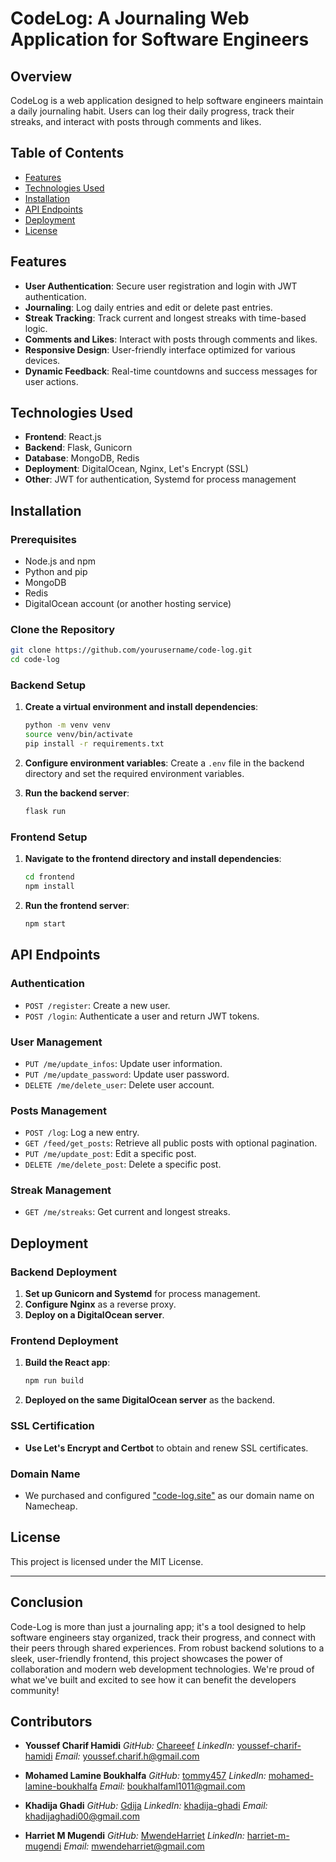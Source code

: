 # CodeLog: A Journaling Web Application for Software Engineers

## Overview
CodeLog is a web application designed to help software engineers maintain a daily journaling habit. Users can log their daily progress, track their streaks, and interact with posts through comments and likes.

## Table of Contents
- [Features](#features)
- [Technologies Used](#technologies-used)
- [Installation](#installation)
- [API Endpoints](#api-endpoints)
- [Deployment](#deployment)
- [License](#license)

## Features
- **User Authentication**: Secure user registration and login with JWT authentication.
- **Journaling**: Log daily entries and edit or delete past entries.
- **Streak Tracking**: Track current and longest streaks with time-based logic.
- **Comments and Likes**: Interact with posts through comments and likes.
- **Responsive Design**: User-friendly interface optimized for various devices.
- **Dynamic Feedback**: Real-time countdowns and success messages for user actions.

## Technologies Used
- **Frontend**: React.js
- **Backend**: Flask, Gunicorn
- **Database**: MongoDB, Redis
- **Deployment**: DigitalOcean, Nginx, Let's Encrypt (SSL)
- **Other**: JWT for authentication, Systemd for process management

## Installation
### Prerequisites
- Node.js and npm
- Python and pip
- MongoDB
- Redis
- DigitalOcean account (or another hosting service)

### Clone the Repository
```bash
git clone https://github.com/yourusername/code-log.git
cd code-log
```

### Backend Setup
1. **Create a virtual environment and install dependencies**:
    ```bash
    python -m venv venv
    source venv/bin/activate
    pip install -r requirements.txt
    ```

2. **Configure environment variables**:
    Create a `.env` file in the backend directory and set the required environment variables.

3. **Run the backend server**:
    ```bash
    flask run
    ```

### Frontend Setup
1. **Navigate to the frontend directory and install dependencies**:
    ```bash
    cd frontend
    npm install
    ```

2. **Run the frontend server**:
    ```bash
    npm start
    ```

## API Endpoints
### Authentication
- `POST /register`: Create a new user.
- `POST /login`: Authenticate a user and return JWT tokens.

### User Management
- `PUT /me/update_infos`: Update user information.
- `PUT /me/update_password`: Update user password.
- `DELETE /me/delete_user`: Delete user account.

### Posts Management
- `POST /log`: Log a new entry.
- `GET /feed/get_posts`: Retrieve all public posts with optional pagination.
- `PUT /me/update_post`: Edit a specific post.
- `DELETE /me/delete_post`: Delete a specific post.

### Streak Management
- `GET /me/streaks`: Get current and longest streaks.

## Deployment
### Backend Deployment
1. **Set up Gunicorn and Systemd** for process management.
2. **Configure Nginx** as a reverse proxy.
3. **Deploy on a DigitalOcean server**.

### Frontend Deployment
1. **Build the React app**:
    ```bash
    npm run build
    ```

2. **Deployed on the same DigitalOcean server** as the backend.

### SSL Certification
- **Use Let's Encrypt and Certbot** to obtain and renew SSL certificates.

### Domain Name
- We purchased and configured ["code-log.site"](https://code-log.site) as our domain name on Namecheap.

## License
This project is licensed under the MIT License.

---

## Conclusion

Code-Log is more than just a journaling app; it's a tool designed to help software engineers stay organized, track their progress, and connect with their peers through shared experiences. From robust backend solutions to a sleek, user-friendly frontend, this project showcases the power of collaboration and modern web development technologies. We're proud of what we've built and excited to see how it can benefit the developers community!

## Contributors
- **Youssef Charif Hamidi**
  *GitHub:* [Chareeef](https://github.com/Chareeef)
  *LinkedIn:* [youssef-charif-hamidi](https://linkedin.com/in/youssef-charif-hamidi)
  *Email:* [youssef.charif.h@gmail.com](mailto:youssef.charif.h@gmail.com)

- **Mohamed Lamine Boukhalfa**
  *GitHub:* [tommy457](https://github.com/tommy457)
  *LinkedIn:* [mohamed-lamine-boukhalfa](https://linkedin.com/in/mohamed-lamine-boukhalfa)
  *Email:* [boukhalfaml1011@gmail.com](mailto:boukhalfaml1011@gmail.com)

- **Khadija Ghadi**
  *GitHub:* [Gdija](https://github.com/Gdija)
  *LinkedIn:* [khadija-ghadi](https://linkedin.com/in/khadija-ghadi-017737193)
  *Email:* [khadijaghadi00@gmail.com](mailto:khadijaghadi00@gmail.com)

- **Harriet M Mugendi**
  *GitHub:* [MwendeHarriet](https://github.com/MwendeHarriet)
  *LinkedIn:* [harriet-m-mugendi](]https://www.linkedin.com/in/harriet-m-mugendi-149a006b)
  *Email:* [mwendeharriet@gmail.com](mailto:mwendeharriet@gmail.com)
